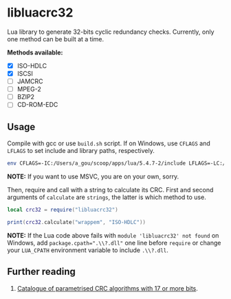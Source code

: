 # libluacrc32

Lua library to generate 32-bits cyclic redundancy checks. Currently, only one method can be built at a time.

**Methods available:**
- [x] ISO-HDLC
- [x] ISCSI
- [ ] JAMCRC
- [ ] MPEG-2
- [ ] BZIP2
- [ ] CD-ROM-EDC

## Usage

Compile with gcc or use `build.sh` script. If on Windows, use `CFLAGS` and `LFLAGS` to set include and library paths, respectively.

```sh
env CFLAGS=-IC:/Users/a_gou/scoop/apps/lua/5.4.7-2/include LFLAGS=-LC:/Users/a_gou/scoop/apps/lua/5.4.7-2/bin ./build.sh
```

**NOTE:** If you want to use MSVC, you are on your own, sorry.

Then, require and call with a string to calculate its CRC. First and second arguments of `calculate` are `strings`, the latter is which method to use.

```lua
local crc32 = require("libluacrc32")

print(crc32.calculate("wrappem", "ISO-HDLC"))
```

**NOTE:** If the Lua code above fails with `module 'libluacrc32' not found` on Windows, add `package.cpath=".\\?.dll"` one line before `require` or change your `LUA_CPATH` environment variable to include `.\\?.dll`.

## Further reading
1. [Catalogue of parametrised CRC algorithms with 17 or more bits](https://reveng.sourceforge.io/crc-catalogue/17plus.htm).
